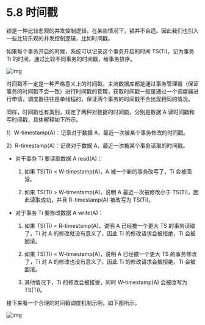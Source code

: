 # 5.8 时间戳

锁是一种比较悲观的并发控制逻辑，在某些情况下，锁并不合适。因此我们也引入一些比较乐观的并发控制逻辑，比如时间戳。

如果每个事务开启的时候，系统可以记录这个事务开启的时间 TS(Ti)，记为事务 Ti 的时间，通过比较不同事务的时间戳，给事务排序。

![img](https://obbusiness-private.oss-cn-shanghai.aliyuncs.com/doc/img/kernel-quickstart/V1.0.0/zh-CN/5.transaction-engine/9.timestamp-01.png)

时间戳不一定是一种严格意义上的时间戳，主流数据库都是通过事务管理器（保证事务的时间戳不会一致）进行时间戳的管理，获取时间戳一般是通过一个调度器进行申请，调度器往往是单线程的，保证两个事务的时间戳不会出现相同的情况。

同样，时间戳也有类别，规定了两种对数据的时间戳，分别是数据 A 读时间戳和写时间戳，具体解释如下所示。

1）W-timestamp(A)：记录对于数据 A，最近一次被某个事务修改的时间戳。

2）R-timestamp(A)：记录对于数据 A，最近一次被某个事务读取的时间戳。

- 对于事务 Ti 要读取数据 A read(A)：

  1. 如果 TS(Ti) < W-timestamp(A)，A 被一个新的事务改写了，Ti 会被回滚。

  2. 如果 TS(Ti) > W-timestamp(A)，说明 A 最近一次被修改小于 TS(Ti)，因此读取成功，并且 R-timestamp(A) 被改写为 TS(Ti)。

- 对于事务 Ti 要修改数据 A write(A)：

  1. 如果 TS(Ti) < R-timestamp(A)，说明 A 已经被一个更大 TS 的事务读取了，Ti 对 A 的修改就没有意义了，因此 Ti 的修改请求会被拒绝，Ti 会被回滚。

  2. 如果 TS(Ti) < W-timestamp(A)，说明 A 已经被一个更大 TS 的事务修改了，Ti 对 A 的修改也没有意义了，因此 Ti 的修改请求会被拒绝，Ti 会被回滚。

  3. 其他情况下，Ti 的修改会被接受，同时 W-timestamp(A) 会被改写为 TS(Ti)。

接下来看一个合理的时间戳调度机制示例，如下图所示。

![img](https://obbusiness-private.oss-cn-shanghai.aliyuncs.com/doc/img/kernel-quickstart/V1.0.0/zh-CN/5.transaction-engine/9.timestamp-02.png)
